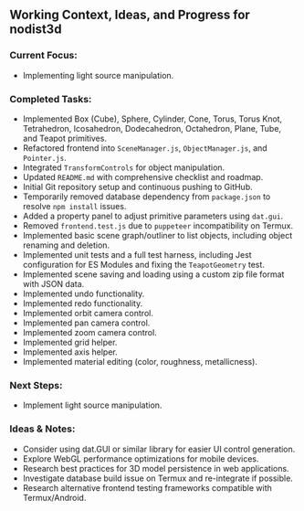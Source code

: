 ## Working Context, Ideas, and Progress for nodist3d

### Current Focus:
- Implementing light source manipulation.

### Completed Tasks:
- Implemented Box (Cube), Sphere, Cylinder, Cone, Torus, Torus Knot, Tetrahedron, Icosahedron, Dodecahedron, Octahedron, Plane, Tube, and Teapot primitives.
- Refactored frontend into `SceneManager.js`, `ObjectManager.js`, and `Pointer.js`.
- Integrated `TransformControls` for object manipulation.
- Updated `README.md` with comprehensive checklist and roadmap.
- Initial Git repository setup and continuous pushing to GitHub.
- Temporarily removed database dependency from `package.json` to resolve `npm install` issues.
- Added a property panel to adjust primitive parameters using `dat.gui`.
- Removed `frontend.test.js` due to `puppeteer` incompatibility on Termux.
- Implemented basic scene graph/outliner to list objects, including object renaming and deletion.
- Implemented unit tests and a full test harness, including Jest configuration for ES Modules and fixing the `TeapotGeometry` test.
- Implemented scene saving and loading using a custom zip file format with JSON data.
- Implemented undo functionality.
- Implemented redo functionality.
- Implemented orbit camera control.
- Implemented pan camera control.
- Implemented zoom camera control.
- Implemented grid helper.
- Implemented axis helper.
- Implemented material editing (color, roughness, metallicness).

### Next Steps:
- Implement light source manipulation.

### Ideas & Notes:
- Consider using dat.GUI or similar library for easier UI control generation.
- Explore WebGL performance optimizations for mobile devices.
- Research best practices for 3D model persistence in web applications.
- Investigate database build issue on Termux and re-integrate if possible.
- Research alternative frontend testing frameworks compatible with Termux/Android.